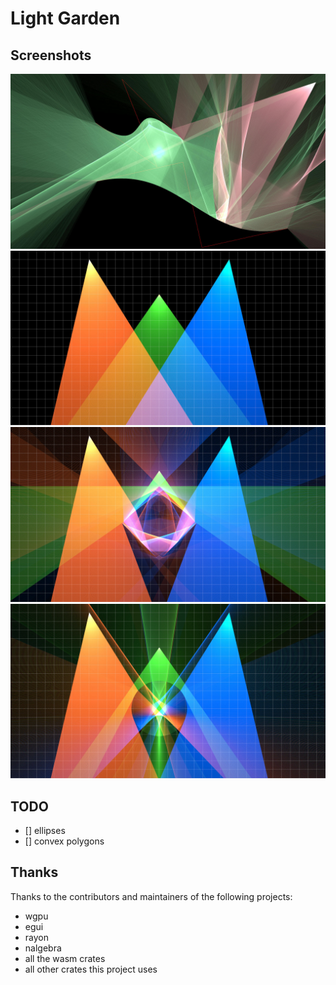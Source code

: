 # Light Garden

## Screenshots

![](https://github.com/sphereflow/light_garden/blob/master/images/screenshot1.jpg)
![](https://github.com/sphereflow/light_garden/blob/master/images/wgpu.jpg)
![](https://github.com/sphereflow/light_garden/blob/master/images/wgpu_cube.jpg)
![](https://github.com/sphereflow/light_garden/blob/master/images/wgpu_circle.jpg)

## TODO

- [] ellipses
- [] convex polygons

## Thanks

Thanks to the contributors and maintainers of the following projects:

- wgpu
- egui
- rayon
- nalgebra
- all the wasm crates
- all other crates this project uses
